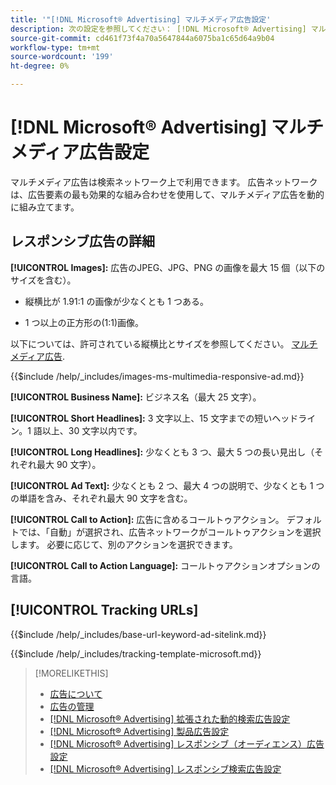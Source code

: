 ```yaml
---
title: '"[!DNL Microsoft® Advertising] マルチメディア広告設定'
description: 次の設定を参照してください： [!DNL Microsoft® Advertising] マルチメディア広告。
source-git-commit: cd461f73f4a70a5647844a6075ba1c65d64a9b04
workflow-type: tm+mt
source-wordcount: '199'
ht-degree: 0%

---
```


# [!DNL Microsoft® Advertising] マルチメディア広告設定

マルチメディア広告は検索ネットワーク上で利用できます。 広告ネットワークは、広告要素の最も効果的な組み合わせを使用して、マルチメディア広告を動的に組み立てます。

## レスポンシブ広告の詳細

**[!UICONTROL Images]:** 広告のJPEG、JPG、PNG の画像を最大 15 個（以下のサイズを含む）。

* 縦横比が 1.91:1 の画像が少なくとも 1 つある。

* 1 つ以上の正方形の(1:1)画像。

以下については、許可されている縦横比とサイズを参照してください。 [マルチメディア広告](https://help.ads.microsoft.com/#apex/ads/en/60107/0).

<!-- Instructions -->

{{$include /help/_includes/images-ms-multimedia-responsive-ad.md}}

**[!UICONTROL Business Name]:** ビジネス名（最大 25 文字）。

**[!UICONTROL Short Headlines]:** 3 文字以上、15 文字までの短いヘッドライン。1 語以上、30 文字以内です。

**[!UICONTROL Long Headlines]:** 少なくとも 3 つ、最大 5 つの長い見出し（それぞれ最大 90 文字）。

**[!UICONTROL Ad Text]:** 少なくとも 2 つ、最大 4 つの説明で、少なくとも 1 つの単語を含み、それぞれ最大 90 文字を含む。

**[!UICONTROL Call to Action]:** 広告に含めるコールトゥアクション。 デフォルトでは、「自動」が選択され、広告ネットワークがコールトゥアクションを選択します。 必要に応じて、別のアクションを選択できます。

**[!UICONTROL Call to Action Language]:** コールトゥアクションオプションの言語。

## [!UICONTROL Tracking URLs]

<!-- **[!UICONTROL Base URl]:** -->

{{$include /help/_includes/base-url-keyword-ad-sitelink.md}}

<!-- **[!UICONTROL Tracking Template]:** -->

{{$include /help/_includes/tracking-template-microsoft.md}}

>[!MORELIKETHIS]
>
>* [広告について](ad-about.md)
>* [広告の管理](ad-manage.md)
>* [[!DNL Microsoft® Advertising] 拡張された動的検索広告設定](ad-settings-microsoft-dsa.md)
>* [[!DNL Microsoft® Advertising] 製品広告設定](ad-settings-microsoft-product.md)
>* [[!DNL Microsoft® Advertising] レスポンシブ（オーディエンス）広告設定](ad-settings-microsoft-responsive.md)
>* [[!DNL Microsoft® Advertising] レスポンシブ検索広告設定](ad-settings-microsoft-rsa.md)

